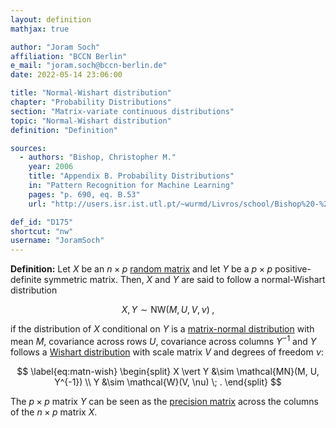 ```yaml
---
layout: definition
mathjax: true

author: "Joram Soch"
affiliation: "BCCN Berlin"
e_mail: "joram.soch@bccn-berlin.de"
date: 2022-05-14 23:06:00

title: "Normal-Wishart distribution"
chapter: "Probability Distributions"
section: "Matrix-variate continuous distributions"
topic: "Normal-Wishart distribution"
definition: "Definition"

sources:
  - authors: "Bishop, Christopher M."
    year: 2006
    title: "Appendix B. Probability Distributions"
    in: "Pattern Recognition for Machine Learning"
    pages: "p. 690, eq. B.53"
    url: "http://users.isr.ist.utl.pt/~wurmd/Livros/school/Bishop%20-%20Pattern%20Recognition%20And%20Machine%20Learning%20-%20Springer%20%202006.pdf"

def_id: "D175"
shortcut: "nw"
username: "JoramSoch"
---
```



**Definition:** Let $X$ be an $n \times p$ [random matrix](/D/rmat) and let $Y$ be a $p \times p$ positive-definite symmetric matrix. Then, $X$ and $Y$ are said to follow a normal-Wishart distribution

$$ \label{eq:nw}
X,Y \sim \mathrm{NW}(M, U, V, \nu) \; ,
$$

if the distribution of $X$ conditional on $Y$ is a [matrix-normal distribution](/D/matn) with mean $M$, covariance across rows $U$, covariance across columns $Y^{-1}$ and $Y$ follows a [Wishart distribution](/D/wish) with scale matrix $V$ and degrees of freedom $\nu$:

$$ \label{eq:matn-wish}
\begin{split}
X \vert Y &\sim \mathcal{MN}(M, U, Y^{-1}) \\
Y &\sim \mathcal{W}(V, \nu) \; .
\end{split}
$$

The $p \times p$ matrix $Y$ can be seen as the [precision matrix](/D/precmat) across the columns of the $n \times p$ matrix $X$.